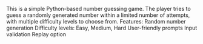 This is a simple Python-based number guessing game. 
The player tries to guess a randomly generated number within a limited number of attempts, with multiple difficulty levels to choose from.
Features:
    Random number generation
    Difficulty levels: Easy, Medium, Hard 
    User-friendly prompts
    Input validation
    Replay option
	
  
